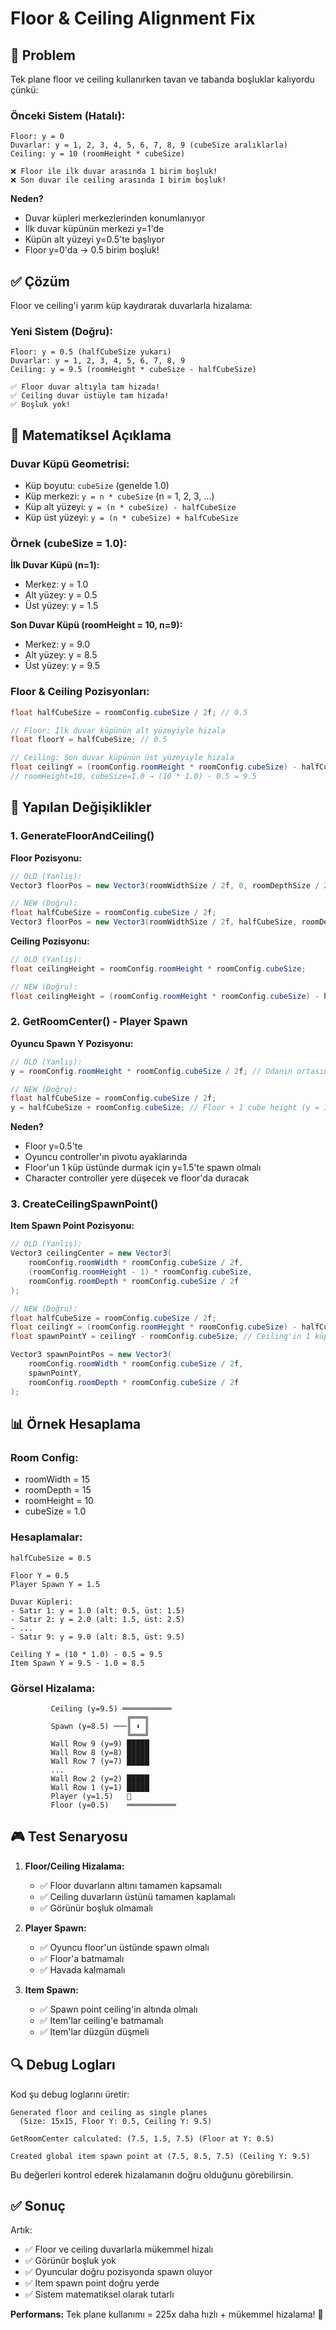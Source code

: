# Floor & Ceiling Alignment Fix

## 🎯 Problem

Tek plane floor ve ceiling kullanırken tavan ve tabanda boşluklar kalıyordu çünkü:

### Önceki Sistem (Hatalı):
```
Floor: y = 0
Duvarlar: y = 1, 2, 3, 4, 5, 6, 7, 8, 9 (cubeSize aralıklarla)
Ceiling: y = 10 (roomHeight * cubeSize)

❌ Floor ile ilk duvar arasında 1 birim boşluk!
❌ Son duvar ile ceiling arasında 1 birim boşluk!
```

**Neden?**
- Duvar küpleri merkezlerinden konumlanıyor
- İlk duvar küpünün merkezi y=1'de
- Küpün alt yüzeyi y=0.5'te başlıyor
- Floor y=0'da → 0.5 birim boşluk!

## ✅ Çözüm

Floor ve ceiling'i yarım küp kaydırarak duvarlarla hizalama:

### Yeni Sistem (Doğru):
```
Floor: y = 0.5 (halfCubeSize yukarı)
Duvarlar: y = 1, 2, 3, 4, 5, 6, 7, 8, 9
Ceiling: y = 9.5 (roomHeight * cubeSize - halfCubeSize)

✅ Floor duvar altıyla tam hizada!
✅ Ceiling duvar üstüyle tam hizada!
✅ Boşluk yok!
```

## 📐 Matematiksel Açıklama

### Duvar Küpü Geometrisi:
- Küp boyutu: `cubeSize` (genelde 1.0)
- Küp merkezi: `y = n * cubeSize` (n = 1, 2, 3, ...)
- Küp alt yüzeyi: `y = (n * cubeSize) - halfCubeSize`
- Küp üst yüzeyi: `y = (n * cubeSize) + halfCubeSize`

### Örnek (cubeSize = 1.0):
**İlk Duvar Küpü (n=1):**
- Merkez: y = 1.0
- Alt yüzey: y = 0.5
- Üst yüzey: y = 1.5

**Son Duvar Küpü (roomHeight = 10, n=9):**
- Merkez: y = 9.0
- Alt yüzey: y = 8.5
- Üst yüzey: y = 9.5

### Floor & Ceiling Pozisyonları:
```csharp
float halfCubeSize = roomConfig.cubeSize / 2f; // 0.5

// Floor: İlk duvar küpünün alt yüzeyiyle hizala
float floorY = halfCubeSize; // 0.5

// Ceiling: Son duvar küpünün üst yüzeyiyle hizala
float ceilingY = (roomConfig.roomHeight * roomConfig.cubeSize) - halfCubeSize;
// roomHeight=10, cubeSize=1.0 → (10 * 1.0) - 0.5 = 9.5
```

## 🔧 Yapılan Değişiklikler

### 1. GenerateFloorAndCeiling()

**Floor Pozisyonu:**
```csharp
// OLD (Yanlış):
Vector3 floorPos = new Vector3(roomWidthSize / 2f, 0, roomDepthSize / 2f);

// NEW (Doğru):
float halfCubeSize = roomConfig.cubeSize / 2f;
Vector3 floorPos = new Vector3(roomWidthSize / 2f, halfCubeSize, roomDepthSize / 2f);
```

**Ceiling Pozisyonu:**
```csharp
// OLD (Yanlış):
float ceilingHeight = roomConfig.roomHeight * roomConfig.cubeSize;

// NEW (Doğru):
float ceilingHeight = (roomConfig.roomHeight * roomConfig.cubeSize) - halfCubeSize;
```

### 2. GetRoomCenter() - Player Spawn

**Oyuncu Spawn Y Pozisyonu:**
```csharp
// OLD (Yanlış):
y = roomConfig.roomHeight * roomConfig.cubeSize / 2f; // Odanın ortasında havada!

// NEW (Doğru):
float halfCubeSize = roomConfig.cubeSize / 2f;
y = halfCubeSize + roomConfig.cubeSize; // Floor + 1 cube height (y = 1.5)
```

**Neden?**
- Floor y=0.5'te
- Oyuncu controller'ın pivotu ayaklarında
- Floor'un 1 küp üstünde durmak için y=1.5'te spawn olmalı
- Character controller yere düşecek ve floor'da duracak

### 3. CreateCeilingSpawnPoint()

**Item Spawn Point Pozisyonu:**
```csharp
// OLD (Yanlış):
Vector3 ceilingCenter = new Vector3(
    roomConfig.roomWidth * roomConfig.cubeSize / 2f,
    (roomConfig.roomHeight - 1) * roomConfig.cubeSize,
    roomConfig.roomDepth * roomConfig.cubeSize / 2f
);

// NEW (Doğru):
float halfCubeSize = roomConfig.cubeSize / 2f;
float ceilingY = (roomConfig.roomHeight * roomConfig.cubeSize) - halfCubeSize;
float spawnPointY = ceilingY - roomConfig.cubeSize; // Ceiling'in 1 küp altı

Vector3 spawnPointPos = new Vector3(
    roomConfig.roomWidth * roomConfig.cubeSize / 2f,
    spawnPointY,
    roomConfig.roomDepth * roomConfig.cubeSize / 2f
);
```

## 📊 Örnek Hesaplama

### Room Config:
- roomWidth = 15
- roomDepth = 15
- roomHeight = 10
- cubeSize = 1.0

### Hesaplamalar:
```
halfCubeSize = 0.5

Floor Y = 0.5
Player Spawn Y = 1.5

Duvar Küpleri:
- Satır 1: y = 1.0 (alt: 0.5, üst: 1.5)
- Satır 2: y = 2.0 (alt: 1.5, üst: 2.5)
- ...
- Satır 9: y = 9.0 (alt: 8.5, üst: 9.5)

Ceiling Y = (10 * 1.0) - 0.5 = 9.5
Item Spawn Y = 9.5 - 1.0 = 8.5
```

### Görsel Hizalama:
```
         Ceiling (y=9.5) ═══════════
                          ╔═══╗
         Spawn (y=8.5) ───║ ⬇ ║
                          ╚═══╝
         Wall Row 9 (y=9) █████
         Wall Row 8 (y=8) █████
         Wall Row 7 (y=7) █████
         ...
         Wall Row 2 (y=2) █████
         Wall Row 1 (y=1) █████
         Player (y=1.5)   🚶
         Floor (y=0.5)    ═══════════
```

## 🎮 Test Senaryosu

1. **Floor/Ceiling Hizalama:**
   - ✅ Floor duvarların altını tamamen kapsamalı
   - ✅ Ceiling duvarların üstünü tamamen kaplamalı
   - ✅ Görünür boşluk olmamalı

2. **Player Spawn:**
   - ✅ Oyuncu floor'un üstünde spawn olmalı
   - ✅ Floor'a batmamalı
   - ✅ Havada kalmamalı

3. **Item Spawn:**
   - ✅ Spawn point ceiling'in altında olmalı
   - ✅ Item'lar ceiling'e batmamalı
   - ✅ Item'lar düzgün düşmeli

## 🔍 Debug Logları

Kod şu debug loglarını üretir:

```
Generated floor and ceiling as single planes 
  (Size: 15x15, Floor Y: 0.5, Ceiling Y: 9.5)

GetRoomCenter calculated: (7.5, 1.5, 7.5) (Floor at Y: 0.5)

Created global item spawn point at (7.5, 8.5, 7.5) (Ceiling Y: 9.5)
```

Bu değerleri kontrol ederek hizalamanın doğru olduğunu görebilirsin.

## ✅ Sonuç

Artık:
- ✅ Floor ve ceiling duvarlarla mükemmel hizalı
- ✅ Görünür boşluk yok
- ✅ Oyuncular doğru pozisyonda spawn oluyor
- ✅ Item spawn point doğru yerde
- ✅ Sistem matematiksel olarak tutarlı

**Performans:** Tek plane kullanımı = 225x daha hızlı + mükemmel hizalama! 🚀

